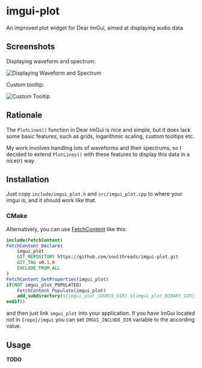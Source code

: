 # imgui-plot
An improved plot widget for Dear ImGui, aimed at displaying audio data

## Screenshots
Displaying waveform and spectrum:

![Displaying Waveform and Spectrum](https://linuxoids.net/static/waveform_and_spectrum.png)

Custom tooltip:

![Custom Tooltip](https://linuxoids.net/static/custom_tooltip.png)

## Rationale
The `PlotLines()` function in Dear ImGui is nice and simple, but it does lack some basic features, such as grids, logarithmic scaling, custom tooltips etc.

My work involves handling lots of waveforms and their spectrums, so I decided to extend `PlotLines()` with these features to display this data in a nice(r) way.

## Installation
Just copy `include/imgui_plot.h` and `src/imgui_plot.cpp` to where your imgui is, and it should work like that.

### CMake
Alternatively, you can use [FetchContent](https://cmake.org/cmake/help/latest/module/FetchContent.html) like this:

```cmake
include(FetchContent)
FetchContent_Declare(
    imgui_plot
    GIT_REPOSITORY https://github.com/soulthreads/imgui-plot.git
    GIT_TAG v0.1.0
    EXCLUDE_FROM_ALL
)
FetchContent_GetProperties(imgui_plot)
if(NOT imgui_plot_POPULATED)
    FetchContent_Populate(imgui_plot)
    add_subdirectory(${imgui_plot_SOURCE_DIR} ${imgui_plot_BINARY_DIR})
endif()
```
and then just link `imgui_plot` into your application. If you have ImGui located not in `{repo}/imgui` you can set `IMGUI_INCLUDE_DIR` variable to the according value.

## Usage
**TODO**
